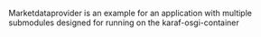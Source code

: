 Marketdataprovider is an example for an application with multiple submodules designed for running on the karaf-osgi-container